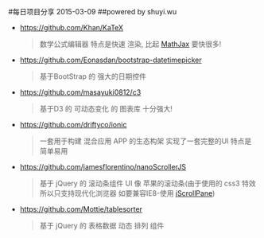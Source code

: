 #每日项目分享 2015-03-09
##powered by shuyi.wu

* <https://github.com/Khan/KaTeX>
  > 数学公式编辑器 特点是快速 渲染, 比起 [MathJax](https://github.com/mathjax/MathJax) 要快很多!

* <https://github.com/Eonasdan/bootstrap-datetimepicker>
  > 基于BootStrap 的 强大的日期控件

* <https://github.com/masayuki0812/c3>
  > 基于D3 的 可动态变化 的 图表库 十分强大!

* <https://github.com/driftyco/ionic>
  > 一套用于构建 混合应用 APP 的生态构架 实现了一套完整的UI 特点是 简单易用

* <https://github.com/jamesflorentino/nanoScrollerJS>
  > 基于 jQuery 的 滚动条组件 UI 像 苹果的滚动条(由于使用的 css3 特效 所以只支持现代化浏览器 如要兼容IE8-使用 [jScrollPane](https://github.com/vitch/jScrollPane))

* <https://github.com/Mottie/tablesorter>
  > 基于 jQuery 的 表格数据 动态 排列 组件